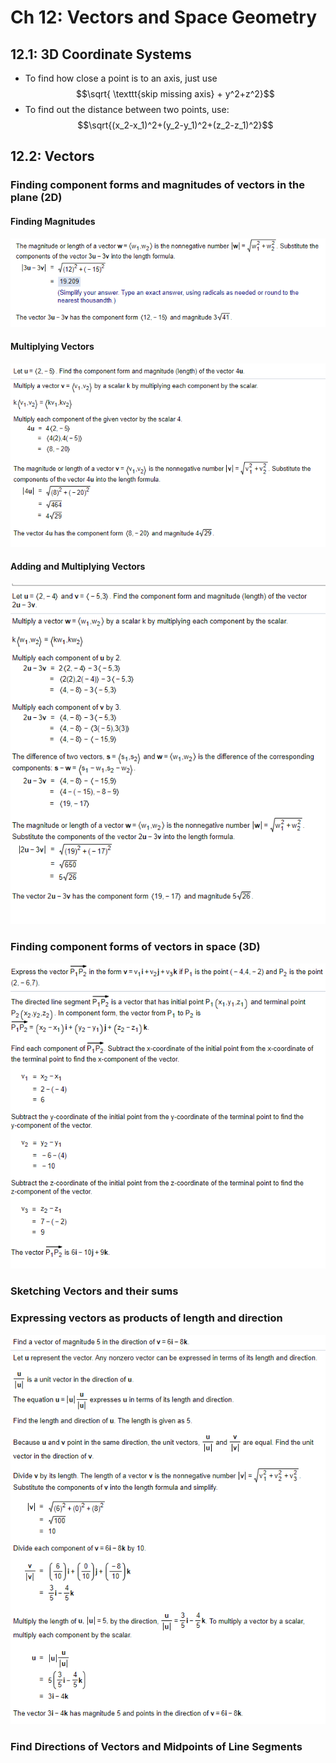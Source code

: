 # Ch 12: Vectors and Space Geometry

## 12.1: 3D Coordinate Systems

* To find how close a point is to an axis, just use $$\sqrt{ \texttt{skip missing axis} + y^2+z^2}$$&#x20;
* To find out the distance between two points, use: $$\sqrt{(x_2-x_1)^2+(y_2-y_1)^2+(z_2-z_1)^2}$$&#x20;

## 12.2: Vectors

### Finding component forms and magnitudes of vectors in the plane (2D)

#### Finding Magnitudes

![](<../../../../.gitbook/assets/image (143).png>)

#### Multiplying Vectors

![](<../../../../.gitbook/assets/image (142).png>)

#### Adding and Multiplying Vectors

![](<../../../../.gitbook/assets/image (144).png>)

### Finding component forms of vectors in space (3D)

![](<../../../../.gitbook/assets/image (145).png>)



### Sketching Vectors and their sums

### Expressing vectors as products of length and direction

![](<../../../../.gitbook/assets/image (146).png>)

### Find Directions of Vectors and Midpoints of Line Segments

